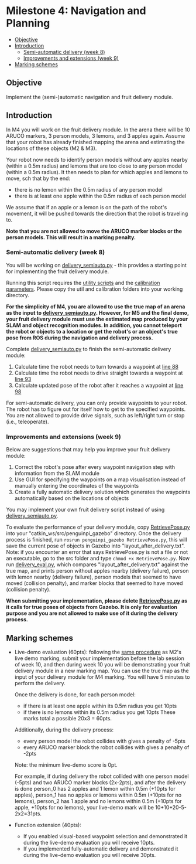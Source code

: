 # Milestone 4: Navigation and Planning
- [Objective](#Objective)
- [Introduction](#Introduction)
	- [Semi-automatic delivery (week 8)](#Semi-automatic-delivery-week-8)
	- [Improvements and extensions (week 9)](#Improvements-and-extensions-week-9)
- [Marking schemes](#Marking-schemes)

## Objective
Implement the (semi-)automatic navigation and fruit delivery module.

## Introduction
In M4 you will work on the fruit delivery module. In the arena there will be 10 ARUCO markers, 3 person models, 3 lemons, and 3 apples again. Assume that your robot has already finished mapping the arena and estimating the locations of these objects (M2 & M3). 

Your robot now needs to identify person models without any apples nearby (within a 0.5m radius) and lemons that are too close to any person model (within a 0.5m radius). It then needs to plan for which apples and lemons to move, sch that by the end:
- there is no lemon within the 0.5m radius of any person model
- there is at least one apple within the 0.5m radius of each person model
 
We assume that if an apple or a lemon is on the path of the robot's movement, it will be pushed towards the direction that the robot is traveling to.

**Note that you are not allowed to move the ARUCO marker blocks or the person models. This will result in a marking penalty.**

### Semi-automatic delivery (week 8)
You will be working on [delivery_semiauto.py](delivery_semiauto.py) - this provides a starting point for implementing the fruit delivery module.

Running this script requires the [utility scripts](../Week01-02/util) and the [calibration parameters](../Week03-05/calibration/param/). Please copy the util and calibration folders into your working directory.

**For the simplicity of M4, you are allowed to use the true map of an arena as the input to [delivery_semiauto.py](delivery_semiauto.py). However, for M5 and the final demo, your fruit delivery module must use the estimated map produced by your SLAM and object recognition modules. In addition, you cannot teleport the robot or objects to a location or get the robot's or an object's true pose from ROS during the navigation and delivery process.** 

Complete [delivery_semiauto.py](delivery_semiauto.py) to finish the semi-automatic delivery module:

1. Calculate time the robot needs to turn towards a waypoint at [line 88](delivery_semiauto.py#L88)
2. Calculate time the robot needs to drive straight towards a waypoint at [line 93](delivery_semiauto.py#L93)
3. Calculate updated pose of the robot after it reaches a waypoint at [line 98](delivery_semiauto.py#L98)

For semi-automatic delivery, you can only provide waypoints to your robot. The robot has to figure out for itself how to get to the specified waypoints. You are not allowed to provide drive signals, such as left/right turn or stop (i.e., teleoperate).

### Improvements and extensions (week 9)
Below are suggestions that may help you improve your fruit delivery module:

1. Correct the robot's pose after every waypoint navigation step with information from the SLAM module
2. Use GUI for specifying the waypoints on a map visualisation instead of manually entering the coordinates of the waypoints
3. Create a fully automatic delivery solution which generates the waypoints automatically based on the locations of objects

You may implement your own fruit delivery script instead of using [delivery_semiauto.py](delivery_semiauto.py).

To evaluate the performance of your delivery module, copy [RetrievePose.py](RetrievePose.py) into your "catkin_ws/src/penguinpi_gazebo" directory. Once the delivery process is finished, run ```rosrun penguinpi_gazebo RetrievePose.py```, this will save the current pose of objects in Gazebo into "layout_after_delivery.txt". Note: if you encounter an error that says RetrievePose.py is not a file or not an executable, go to the src folder and type ```chmod +x RetrievePose.py```. Now run [delivery_eval.py](delivery_eval.py), which compares "layout_after_delivery.txt" against the true map, and prints person without apples nearby (delivery failure), person with lemon nearby (delivery failure), person models that seemed to have moved (collision penalty), and marker blocks that seemed to have moved (collision penalty).

**When submitting your implementation, please delete [RetrievePose.py](RetrievePose.py) as it calls for true poses of objects from Gazebo. It is only for evaluation purpose and you are not allowed to make use of it during the delivery process.**

## Marking schemes
- Live-demo evaluation (60pts): following the [same procedure](../Week03-05/M2_livemarking_runsheet_student.md) as M2's live demo marking, submit your implementation before the lab session of week 10, and then during week 10 you will be demonstrating your fruit delivery module in a new marking map. You can use the true map as the input of your delivery module for M4 marking. You will have 5 minutes to perform the delivery.
	
	Once the delivery is done, for each person model:
	- if there is at least one apple within its 0.5m radius you get 10pts
	- if there is no lemons within its 0.5m radius you get 10pts
	These marks total a possible 20x3 = 60pts.
	
	Additionally, during the delivery process:
	- every person model the robot collides with gives a penalty of -5pts
	- every ARUCO marker block the robot collides with gives a penalty of -2pts
	 
	Note: the minimum live-demo score is 0pt.
	
	For example, if during delivery the robot collided with one person model (-5pts) and two ARUCO marker blocks (2x-2pts), and after the delivery is done person_0 has 2 apples and 1 lemon within 0.5m (+10pts for apples), person_1 has no apples or lemons within 0.5m (+10pts for no lemons), person_2 has 1 apple and no lemons within 0.5m (+10pts for apple, +10pts for no lemons), your live-demo mark will be 10+10+20-5-2x2=31pts.
- Function extension (40pts):
	- If you enabled visual-based waypoint selection and demonstrated it during the live-demo evaluation you will receive 10pts.
	- If you implemented fully-automatic delivery and demonstrated it during the live-demo evaluation you will receive 30pts.
